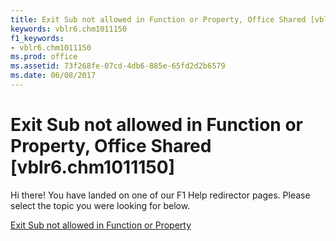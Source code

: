 ```yaml
---
title: Exit Sub not allowed in Function or Property, Office Shared [vblr6.chm1011150]
keywords: vblr6.chm1011150
f1_keywords:
- vblr6.chm1011150
ms.prod: office
ms.assetid: 73f268fe-07cd-4db6-885e-65fd2d2b6579
ms.date: 06/08/2017
---
```



# Exit Sub not allowed in Function or Property, Office Shared [vblr6.chm1011150]

Hi there! You have landed on one of our F1 Help redirector pages. Please select the topic you were looking for below.

[Exit Sub not allowed in Function or Property](http://msdn.microsoft.com/library/161edc6e-86b7-7056-ef29-0a8699c70ea3%28Office.15%29.aspx)

